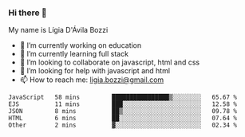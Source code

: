 ### Hi there 👋

My name is Lígia D'Ávila Bozzi

- 🔭 I’m currently working on education
- 🌱 I’m currently learning full stack
- 👯 I’m looking to collaborate on javascript, html and css
- 🤔 I’m looking for help with javascript and html
- 📫 How to reach me: ligia.bozzi@gmail.com

<!--START_SECTION:waka-->
```text
JavaScript   58 mins         ████████████████▒░░░░░░░░   65.67 % 
EJS          11 mins         ███░░░░░░░░░░░░░░░░░░░░░░   12.58 % 
JSON         8 mins          ██▒░░░░░░░░░░░░░░░░░░░░░░   09.78 % 
HTML         6 mins          ██░░░░░░░░░░░░░░░░░░░░░░░   07.64 % 
Other        2 mins          ▓░░░░░░░░░░░░░░░░░░░░░░░░   02.34 % 
```
<!--END_SECTION:waka-->

<!--
**ligiadavilabozzi/ligiadavilabozzi** is a ✨ _special_ ✨ repository because its `README.md` (this file) appears on your GitHub profile.
-->


